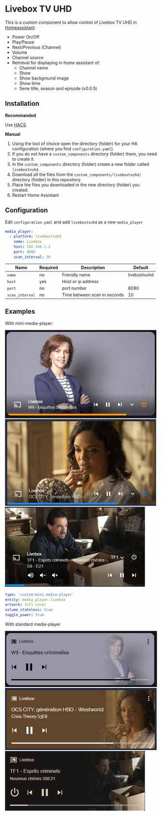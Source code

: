 # Livebox TV UHD

This is a custom component to allow control of Livebox TV UHD in [Homeassistant](https://home-assistant.io).

- Power On/Off
- Play/Pause
- Next/Previous (Channel)
- Volume
- Channel source
- Retrieval for displaying in home assistant of:
  - Channel name
  - Show
  - Show background image
  - Show time
  - Serie title, season and episode (v0.0.5)

## Installation 

**Recommanded**

Use [HACS](https://hacs.xyz/).

**Manual**

1. Using the tool of choice open the directory (folder) for your HA configuration (where you find `configuration.yaml`).
2. If you do not have a `custom_components` directory (folder) there, you need to create it.
3. In the `custom_components` directory (folder) create a new folder called `liveboxtvuhd`.
4. Download _all_ the files from the `custom_components/liveboxtvuhd/` directory (folder) in this repository.
5. Place the files you downloaded in the new directory (folder) you created.
6. Restart Home Assistant

## Configuration

Edit `configuration.yaml` and add `liveboxtvuhd` as a new `media_player`

```yaml
media_player:
  - platform: liveboxtvuhd
    name: Livebox
    host: 192.168.1.2
    port: 8080
    scan_interval: 30
```

Name|Required|Description|Default
--|--|--|--
`name`|no|Friendly name|liveboxtvuhd
`host`|yes|Host or ip address| 
`port`|no|port number|8080 
`scan_interval`|no|Time between scan in seconds|10

## Examples
With mini-media-player:

![Example](https://github.com/AkA57/liveboxtvuhd/blob/dev/screenshot/example.png)
![Example](https://github.com/AkA57/liveboxtvuhd/blob/dev/screenshot/example4.png)
![Example](https://github.com/AkA57/liveboxtvuhd/blob/dev/screenshot/example5.png)
```yaml
type: 'custom:mini-media-player'
entity: media_player.livebox
artwork: full-cover
volume_stateless: true
toggle_power: true
```


With standard media-player 

![Example](https://github.com/AkA57/liveboxtvuhd/blob/dev/screenshot/example2.png)
![Example](https://github.com/AkA57/liveboxtvuhd/blob/dev/screenshot/example3.png)
![Example](https://github.com/AkA57/liveboxtvuhd/blob/dev/screenshot/example6.png)

